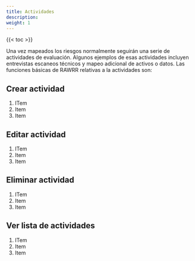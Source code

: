 ```yaml
---
title: Actividades
description:
weight: 1
---
```


{{< toc >}}

Una vez mapeados los riesgos normalmente seguirán una serie de actividades de evaluación. Algunos ejemplos de esas actividades incluyen entrevistas escaneos técnicos y mapeo adicional de activos o datos. Las funciones básicas de RAWRR relativas a la actividades son:

## Crear actividad

1. ITem
1. Item
1. Item

## Editar actividad

1. ITem
1. Item
1. Item

## Eliminar actividad

1. ITem
1. Item
1. Item

## Ver lista de actividades

1. ITem
1. Item
1. Item